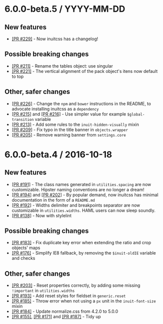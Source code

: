 
6.0.0-beta.5 / YYYY-MM-DD
==================

## New features
  * [[PR #229]](https://github.com/inuitcss/inuitcss/pull/229) - Now inuitcss has a changelog!

## Possible breaking changes
  * [[PR #211]](https://github.com/inuitcss/inuitcss/pull/211) - Rename the tables object: use singular
  * [[PR #221]](https://github.com/inuitcss/inuitcss/pull/221) - The vertical alignment of the pack object's itens now default to top

## Other, safer changes
  * [[PR #226]](https://github.com/inuitcss/inuitcss/pull/226) - Change the `npm` and `bower` instructions in the README, to advocate installing inuitcss as a `dependency`
  * [[PR #215]](https://github.com/inuitcss/inuitcss/pull/215) and [[PR #216]](https://github.com/inuitcss/inuitcss/pull/216) - Use simpler value for example `$global-transition` variable
  * [[PR #213]](https://github.com/inuitcss/inuitcss/pull/213) - Add some rules to the `inuit-hidden-visually` mixin
  * [[PR #209]](https://github.com/inuitcss/inuitcss/pull/209) - Fix typo in the title banner in `objects.wrapper`
  * [[PR #205]](https://github.com/inuitcss/inuitcss/pull/205) - Remove warning banner from `settings.core`


6.0.0-beta.4 / 2016-10-18
=========================

## New features
  * [[PR #191]](https://github.com/inuitcss/inuitcss/pull/191) - The class names generated in `utilities.spacing` are now customizable. Hipster naming conventions are no longer a dream!
  * [[PR #194]](https://github.com/inuitcss/inuitcss/pull/194) and [[PR #202]](https://github.com/inuitcss/inuitcss/pull/202) - By popular demand, now inuitcss has minimal documentation in the form of a `README.md`
  * [[PR #192]](https://github.com/inuitcss/inuitcss/pull/192) - Widths delimiter and breakpoints separator are now customizable in `utilities.widths`. HAML users can now sleep soundly.
  * [[PR #138]](https://github.com/inuitcss/inuitcss/pull/138) - Now with stylelint

## Possible breaking changes
  * [[PR #183]](https://github.com/inuitcss/inuitcss/pull/183) - Fix duplicate key error when extending the ratio and crop objects' maps
  * [[PR #176]](https://github.com/inuitcss/inuitcss/pull/176) - Simplify IE8 fallback, by removing the `$inuit-oldIE` variable and checks

## Other, safer changes
  * [[PR #203]](https://github.com/inuitcss/inuitcss/pull/203) - Reset properties correctly, by adding some missing `!important` in `utilities.widths`
  * [[PR #193]](https://github.com/inuitcss/inuitcss/pull/193) - Add reset styles for fieldset in `generic.reset`
  * [[PR #185]](https://github.com/inuitcss/inuitcss/pull/185) - Throw error when not using a `px` unit in the `inuit-font-size` mixin
  * [[PR #184]](https://github.com/inuitcss/inuitcss/pull/184) - Update normalize.css from 4.2.0 to 5.0.0
  * [[PR #155]](https://github.com/inuitcss/inuitcss/pull/155), [[PR #171]](https://github.com/inuitcss/inuitcss/pull/171) and [[PR #187]](https://github.com/inuitcss/inuitcss/pull/187) - Tidy up
